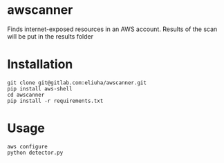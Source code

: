 # awscanner
Finds internet-exposed resources in an AWS account.
Results of the scan will be put in the results folder

# Installation
```shell script
git clone git@gitlab.com:eliuha/awscanner.git
pip install aws-shell
cd awscanner
pip install -r requirements.txt 
```
# Usage 
```shell script
aws configure
python detector.py
```
